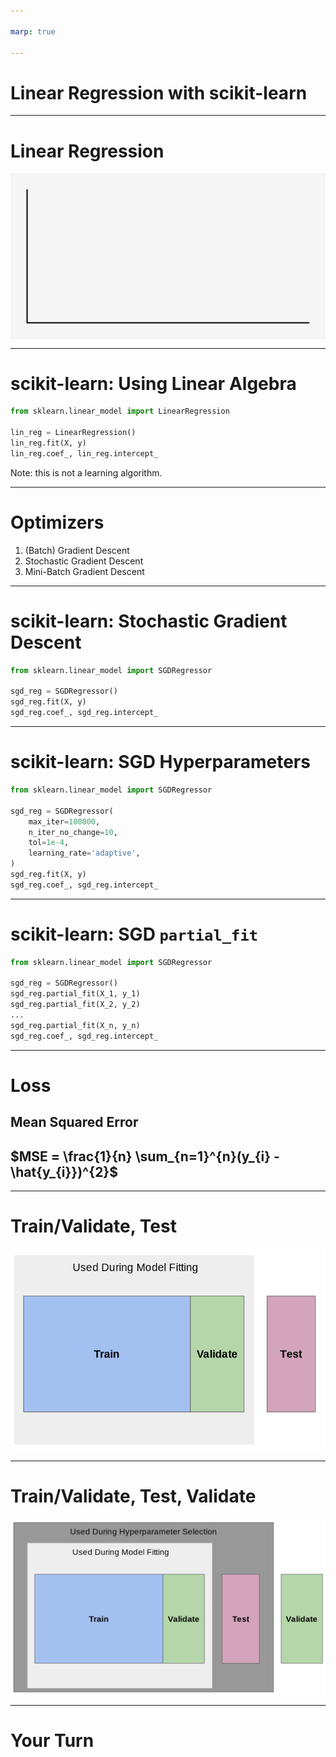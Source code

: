 ```yaml
---

marp: true

---
```


<style>
img[alt~="center"] {
  display: block;
  margin: 0 auto;
}
</style>

# Linear Regression with scikit-learn

<!--
We've learned about linear regression, and we have learned about scikit-learn. In this unit, we're going to perform a linear regression using the scikit-learn toolkit.
-->

---

# Linear Regression

![center](res/linearregressionwithscikit1.gif)

<!--
Remember that linear regression involves fitting a straight line to a dataset. Most of the time, the line doesn't fit perfectly for all data points. You can see in this illustration, the blue data points, the regression line, and then the red lines between the data points and the regression line. The red lines indicate the "error." There are many ways to measure this error that we'll talk about in detail in a future unit.

Image Details:
* [linearregressionwithscikit1.gif](https://opensource.google/docs/copyright/): Copyright Google
-->

---

# scikit-learn: Using Linear Algebra

```python
from sklearn.linear_model import LinearRegression

lin_reg = LinearRegression()
lin_reg.fit(X, y)
lin_reg.coef_, lin_reg.intercept_
```
Note: this is not a learning algorithm.

<!--
To perform linear regression in scikit-learn without learning, we use the `LinearRegression` class from the `linear_model` package. As you can see in this example, performing the regression is as simple as instantiating the class and then calling the `fit()` method. The model then calculates the coefficient and intercept for the linear equation.
-->

---

# Optimizers

1. (Batch) Gradient Descent
1. Stochastic Gradient Descent
1. Mini-Batch Gradient Descent

<!--
Recall that our overall goal is to learn parameters that minimize a particular cost/loss function. There are many ways to perform this optimization, but gradient descent is a very popular choice. At a high level, we use the gradient (i.e. the derivative/slope) of the cost function to determine the direction to adjust the parameters. In other words, if we want to get to the bottom of the hill, we walk in the direction of the steepest downward slope.

In regular gradient descent, the entire dataset is used to calculate the gradient during each iteration of training. This is sometimes called batch gradient descent, where "batch" refers to the whole dataset. Note that if you have a particularly large dataset, this will result in a lot of calculations, and it will quickly become an issue computationally.

To speed up computation, we often use stochastic gradient descent or mini-batch gradient descent. The word "stochastic" means randomly determined. In stochastic gradient descent (SGD), we randomly choose one data point from our training set to compute the gradient at each iteration (i.e. we use a batch-size of 1). Unlike typical gradient descent (which always changes the parameters in the direction of the steepest slope), the path taken by stochastic gradient descent to reach the minimum is often a little noisy. Due to the noise, SGD may take more iterations to converge, but each iteration is so much faster computationally that completing additional iterations is still a significant computational improvement over typical gradient descent. In the walking down a hill analogy, it can be helpful to think of an inebriated person walking/falling down a hill (stochastic gradient descent) versus a careful mathematician who calculates the best direction before taking each step. Ultimately, both people will arrive at the bottom of the hill. For our purposes, we only care that we find parameters that minimize the cost function (i.e., live at the bottom of the hill), and we'd prefer to get there as quickly as possible.

Mini-batch gradient descent is a middle ground between batch gradient descent and stochastic gradient descent. In mini-batch gradient descent, a fixed number of training samples (greater than 1, but less than the entire dataset) is used to compute the gradient during each iteration.

Let's look at how to call SGD in scikit-learn.

-->

---

# scikit-learn: Stochastic Gradient Descent

```python
from sklearn.linear_model import SGDRegressor

sgd_reg = SGDRegressor()
sgd_reg.fit(X, y)
sgd_reg.coef_, sgd_reg.intercept_
```

<!--
Using stochastic gradient descent looks strikingly similar to using `LinearRegression`. This is no accident. Scikit-learn's API is very consistent.

In this example, we load the data into memory, perform SGD, and then print out the coefficient and intercept.

Note that this might not be the optimal coefficient and intercept, just the best one that the SGD algorithm found after running through its epochs.
-->

---

# scikit-learn: SGD Hyperparameters

```python
from sklearn.linear_model import SGDRegressor

sgd_reg = SGDRegressor(
    max_iter=100000,
    n_iter_no_change=10,
    tol=1e-4,
    learning_rate='adaptive',
)
sgd_reg.fit(X, y)
sgd_reg.coef_, sgd_reg.intercept_
```

<!--
There aren't really any hyperparameters to tune for `LinearRegression`. There are some settings you can change based on your data, such as whether the intercept should be calculated or whether the data is already centered, but there is very little to explore.

`SGDRegressor`, however, has many hyperparameters that can be tuned. You can see some of those hyperparameters in use here.

The first hyperparameter we have changed is the `max_iter`. This changes the maximum number of times that the data will be passed to the model for training. Sometimes you can improve model performance by just training more.

The second parameter, `n_iter_no_change`, manages "early stopping" for the model. This setting controls the number of times the data will be passed to the model for training, not see a meaningful change in loss, and keep going. We have said that if you don't see a meaningful change in 10 epochs, stop. Increasing this number can potentially help your model get out of a plateau of loss that is just a local minimum.

The `tol` setting defines the meaningful change in loss.

And finally the `learning_rate` affects the change in learning rate over time. At each epoch the algorithm adjusts weights in a way that's proportional to the learning rate and measures the loss. This rate can be constant throughout the training, but can also change over time. There are schools of thought that favor making the learning rate smaller as training continues to allow the optimizer to make finer adjustments as it nears an optimal solution.

There are many more hyperparameters that can be found in the SGDRegressor documentation.
-->

---

# scikit-learn: SGD `partial_fit`

```python
from sklearn.linear_model import SGDRegressor

sgd_reg = SGDRegressor()
sgd_reg.partial_fit(X_1, y_1)
sgd_reg.partial_fit(X_2, y_2)
...
sgd_reg.partial_fit(X_n, y_n)
sgd_reg.coef_, sgd_reg.intercept_
```

<!--
Another capability of the `SGDRegressor` is the ability to partially train the model. This can be useful if your data doesn't fit into memory. You can continually call `partial_fit` with subsets of the full dataset.
-->

---

# Loss

## Mean Squared Error

## $MSE = \frac{1}{n} \sum_{n=1}^{n}(y_{i} - \hat{y_{i}})^{2}$

<!--
We'll get into loss and different ways to measure it in later units. For this unit we'll calculate loss using the mean squared error. The mean squared error is the measure of the values that our model predicts vs. what the values actually are. The differences are calculated, squared to get rid of negatives, and summed so that the average squared error can be found.
-->

---

# Train/Validate, Test

![center](res/train_validate_test.png)

<!--
This lab will also be the first time we'll need to split our data for model training.

When we train a model, we could use all of the data that we have. When we do that, however, we risk overfitting the model to our data, and we lose the ability to test our model on "new" data it hasn't seen. The model might become really good at making predictions that look like the data that it has already seen, but really bad at generalizing.

For this reason we typically hold out some of the data and don't use it to train the model at all. We keep this "test set" of data and use it only to evaluate the model after training has completed. We pass the trained models the features in the test set, get the predictions from the model, and then calculate the difference between the predictions and the actual values.

How much data do we hold out for testing? There is no exact answer, but it is common to see 10%, 20%, and even 25% of the data held out for testing.

When you do this hold out of data, it is important that you get a good random sample of the data. You might need to shuffle the data to get this sample.

Contrary to a purely random sample, you might also want to ensure some pattern in the data is represented in your test set. Say you have a dataset about dogs, and there are 10 different breeds in the dataset that each make up 10% of the dataset. You might think the ratio of breeds represented in the test set should match that of the overall dataset. This is called stratification of the test set.

Okay, so we all understand the test set, but what is the validation set?

The validation set is used during training to let the optimizer evaluate the model. The loss calculated with the validation set directly affects decisions the model makes.

Some models, like `LinearRegression` don't have a validation set since they aren't built using an optimizer. Others, like `SGDRegressor`, do utilize a validation set. The `validation_fraction` parameter can be adjusted to tell the model how much of the data to use for validation.

Image Details:
* [train_validate_test.png](https://opensource.google/docs/copyright/): Copyright Google
-->

---

# Train/Validate, Test, Validate

![center](res/double-validate.png)

<!--
The holdout data story gets more complicated when hyperparameter tuning is involved. When you tune hyperparameters, you'll still have the same training and validating data available during model fitting. Then you'll use your test data to see how well the model generalizes. With that said, if you then change hyperparameters and test again, you risk over-tuning hyperparameters to the test data set.

In order to prevent this, many data scientists also keep another holdout dataset called the validation dataset. This dataset is used for one final check after you have selected hyperparameters.

There is an unfortunate naming collision with the validation data that the model holds out while optimizing. Luckily you don't ever really interact directly with the validation data that the model uses while training. The most you might do is set the percentage of data to hold out. The final validation set is fully your responsibility, though.

Image Details:
* [double-validate.png](https://opensource.google/docs/copyright/): Copyright Google
-->

---

# Your Turn

<!--
Let's now build a few different linear regression models using scikit-learn!
-->
